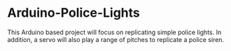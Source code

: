 # Arduino-Police-Lights

This Arduino based project will focus on replicating simple police lights. In addition, a servo will also play a range of pitches to replicate a police siren. 
